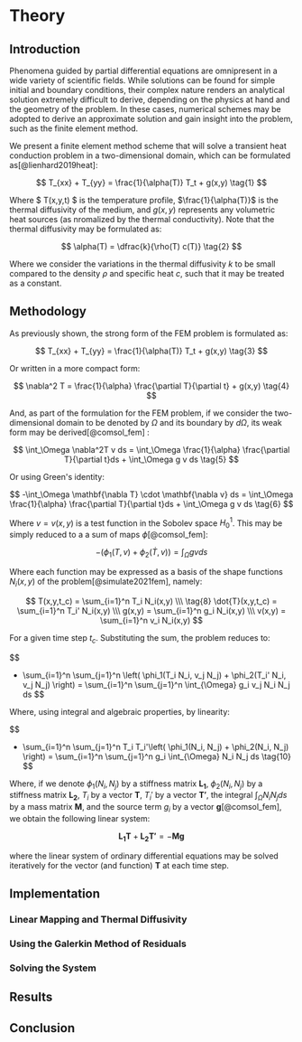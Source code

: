 # __Theory__

## Introduction

Phenomena guided by partial differential equations are omnipresent in a wide variety of scientific fields. While solutions can be found for simple initial and boundary conditions, their complex nature renders an analytical solution extremely difficult to derive, depending on the physics at hand and the geometry of the problem. In these cases, numerical schemes may be adopted to derive an approximate solution and gain insight into the problem, such as the finite element method.

We present a finite element method scheme that will solve a transient heat conduction problem in a two-dimensional domain, which can be formulated as[@lienhard2019heat]:

$$
T_{xx} + T_{yy} = \frac{1}{\alpha(T)} T_t + g(x,y) \tag{1}
$$

Where $ T(x,y,t) $ is the temperature profile, $\frac{1}{\alpha(T)}$ is the thermal diffusivity of the medium, and $g(x,y)$ represents any volumetric heat sources (as nromalized by the thermal conductivity). Note that the thermal diffusivity may be formulated as:

$$
\alpha(T) = \dfrac{k}{\rho(T) c(T)} \tag{2}
$$

Where we consider the variations in the thermal diffusivity $k$ to be small compared to the density $\rho$ and specific heat $c$, such that it may be treated as a constant.

## Methodology

As previously shown, the strong form of the FEM problem is formulated as:

$$
T_{xx} + T_{yy} = \frac{1}{\alpha(T)} T_t + g(x,y) \tag{3}
$$

Or written in a more compact form:

$$
\nabla^2 T = \frac{1}{\alpha} \frac{\partial T}{\partial t} + g(x,y) \tag{4}
$$

And, as part of the formulation for the FEM problem, if we consider the two-dimensional domain to be denoted by $\Omega$ and its boundary by $d\Omega$, its weak form may be derived[@comsol_fem] :

$$
\int_\Omega  \nabla^2T v ds = \int_\Omega \frac{1}{\alpha} \frac{\partial T}{\partial t}ds + \int_\Omega g v ds \tag{5}
$$

Or using Green's identity:

$$
-\int_\Omega  \mathbf{\nabla T} \cdot \mathbf{\nabla v} ds = \int_\Omega \frac{1}{\alpha} \frac{\partial T}{\partial t}ds + \int_\Omega g v ds \tag{6}
$$

Where $v=v(x,y)$ is a test function in the Sobolev space $H_0^1$. This may be simply reduced to a a sum of maps $\phi$[@comsol_fem]:

$$
-\left( \phi_1(T,v) + \phi_2(\dot{T},v)\right) = \int_\Omega gv ds \tag{7}
$$

Where each function may be expressed as a basis of the shape functions $N_i(x,y)$ of the problem[@simulate2021fem], namely:

$$
T(x,y,t_c) = \sum_{i=1}^n T_i N_i(x,y)  \\\ \tag{8}
\dot{T}(x,y,t_c) = \sum_{i=1}^n T_i' N_i(x,y)  \\\
g(x,y) = \sum_{i=1}^n g_i N_i(x,y)  \\\
v(x,y) = \sum_{i=1}^n v_i N_i(x,y)
$$

For a given time step $t_c$. Substituting the sum, the problem reduces to:

$$
- \sum_{i=1}^n  \sum_{j=1}^n \left( \phi_1(T_i N_i, v_j N_j) + \phi_2(T_i' N_i, v_j N_j) \right) = \sum_{i=1}^n \sum_{j=1}^n \int_{\Omega} g_i v_j N_i N_j ds
$$

Where, using integral and algebraic properties, by linearity:

$$
- \sum_{i=1}^n  \sum_{j=1}^n T_i T_i'\left( \phi_1(N_i, N_j) + \phi_2(N_i, N_j) \right) = \sum_{i=1}^n  \sum_{j=1}^n g_i \int_{\Omega}  N_i N_j ds \tag{10}
$$

Where, if we denote $\phi_1(N_i, N_j)$ by a stiffness matrix $\mathbf{L_1}$, $\phi_2(N_i, N_j)$ by a stiffness matrix $\mathbf{L_2}$, $T_i$ by a vector $\mathbf{T}$, $T_i'$ by a vector $\mathbf{T'}$, the integral $\int_{\Omega}  N_i N_j ds$ by a mass matrix $\mathbf{M}$, and the source term $g_i$ by a vector $\mathbf{g}$[@comsol_fem], we obtain the following linear system:

$$
\mathbf{L_1} \mathbf{T} + \mathbf{L_2} \mathbf{T'}= -\mathbf{M} \mathbf{g} \tag{11}
$$

where the linear system of ordinary differential equations may be solved iteratively for the vector (and function) $\mathbf{T}$ at each time step.





## Implementation

### Linear Mapping and Thermal Diffusivity

### Using the Galerkin Method of Residuals

### Solving the System



## Results

## Conclusion
